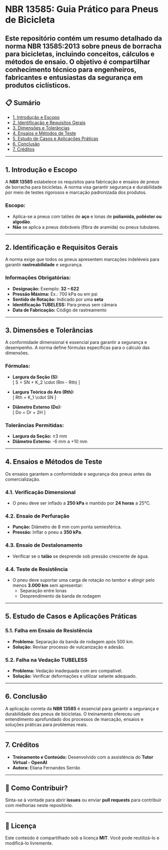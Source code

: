 # NBR 13585: Guia Prático para Pneus de Bicicleta
Este repositório contém um resumo detalhado da norma **NBR 13585:2013** sobre pneus de borracha para bicicletas, incluindo conceitos, cálculos e métodos de ensaio. O objetivo é compartilhar conhecimento técnico para engenheiros, fabricantes e entusiastas da segurança em produtos ciclísticos.
---

## 📋 **Sumário**

- [1. Introdução e Escopo](#1-introdução-e-escopo)
- [2. Identificação e Requisitos Gerais](#2-identificação-e-requisitos-gerais)
- [3. Dimensões e Tolerâncias](#3-dimensões-e-tolerâncias)
- [4. Ensaios e Métodos de Teste](#4-ensaios-e-métodos-de-teste)
- [5. Estudo de Casos e Aplicações Práticas](#5-estudo-de-casos-e-aplicações-práticas)
- [6. Conclusão](#6-conclusão)
- [7. Créditos](#7-créditos)

---

## 1. **Introdução e Escopo**

A **NBR 13585** estabelece os requisitos para fabricação e ensaios de pneus de borracha para bicicletas. A norma visa garantir segurança e durabilidade por meio de testes rigorosos e marcação padronizada dos produtos.

### Escopo:
- Aplica-se a pneus com talões de **aço** e lonas de **poliamida, poliéster ou algodão**.
- **Não** se aplica a pneus dobráveis (fibra de aramida) ou pneus tubulares.

---

## 2. **Identificação e Requisitos Gerais**

A norma exige que todos os pneus apresentem marcações indeléveis para garantir **rastreabilidade** e segurança.

### Informações Obrigatórias:
- **Designação:** Exemplo: **32 – 622**
- **Pressão Máxima:** Ex.: 700 kPa ou em psi
- **Sentido de Rotação:** Indicado por uma **seta**
- **Identificação TUBELESS:** Para pneus sem câmara
- **Data de Fabricação:** Código de rastreamento

---

## 3. **Dimensões e Tolerâncias**

A conformidade dimensional é essencial para garantir a segurança e desempenho. A norma define fórmulas específicas para o cálculo das dimensões.

### Fórmulas:
- **Largura da Seção (S):**  
  \[ S = SN + K_2 \cdot (Rm - Rth) \]
  
- **Largura Teórica do Aro (Rth):**  
  \[ Rth = K_1 \cdot SN \]

- **Diâmetro Externo (Do):**  
  \[ Do = Dr + 2H \]

### Tolerâncias Permitidas:
- **Largura da Seção:** ±3 mm  
- **Diâmetro Externo:** -6 mm a +10 mm

---

## 4. **Ensaios e Métodos de Teste**

Os ensaios garantem a conformidade e segurança dos pneus antes da comercialização.

### 4.1. **Verificação Dimensional**
- O pneu deve ser inflado a **250 kPa** e mantido por **24 horas** a 25°C.

### 4.2. **Ensaio de Perfuração**
- **Punção:** Diâmetro de 8 mm com ponta semiesférica.
- **Pressão:** Inflar o pneu a **350 kPa**.

### 4.3. **Ensaio de Destalonamento**
- Verificar se o **talão** se desprende sob pressão crescente de água.

### 4.4. **Teste de Resistência**
- O pneu deve suportar uma carga de rotação no tambor e atingir pelo menos **3.000 km** sem apresentar:
  - Separação entre lonas
  - Desprendimento da banda de rodagem

---

## 5. **Estudo de Casos e Aplicações Práticas**

### 5.1. **Falha em Ensaio de Resistência**
- **Problema:** Separação da banda de rodagem após 500 km.
- **Solução:** Revisar processo de vulcanização e adesão.

### 5.2. **Falha na Vedação TUBELESS**
- **Problema:** Vedação inadequada com aro compatível.
- **Solução:** Verificar deformações e utilizar selante adequado.

---

## 6. **Conclusão**

A aplicação correta da **NBR 13585** é essencial para garantir a segurança e durabilidade dos pneus de bicicletas. O treinamento ofereceu um entendimento aprofundado dos processos de marcação, ensaios e soluções práticas para problemas reais.

---

## 7. **Créditos**

- **Treinamento e Conteúdo:** Desenvolvido com a assistência do **Tutor Virtual - OpenAI**
- **Autora:** Eliana Fernandes Serrão

---

## 🚀 **Como Contribuir?**

Sinta-se à vontade para abrir **issues** ou enviar **pull requests** para contribuir com melhorias neste repositório.

---

## 📄 **Licença**

Este conteúdo é compartilhado sob a licença **MIT**. Você pode reutilizá-lo e modificá-lo livremente.
